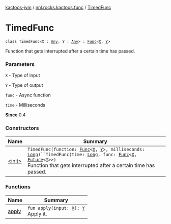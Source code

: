 [kactoos-jvm](../../index.md) / [nnl.rocks.kactoos.func](../index.md) / [TimedFunc](./index.md)

# TimedFunc

`class TimedFunc<X : `[`Any`](https://kotlinlang.org/api/latest/jvm/stdlib/kotlin/-any/index.html)`, Y : `[`Any`](https://kotlinlang.org/api/latest/jvm/stdlib/kotlin/-any/index.html)`> : `[`Func`](../../nnl.rocks.kactoos/-func/index.md)`<`[`X`](index.md#X)`, `[`Y`](index.md#Y)`>`

Function that gets interrupted after a certain time has passed.

### Parameters

`X` - Type of input

`Y` - Type of output

`func` - Async function

`time` - Milliseconds

**Since**
0.4

### Constructors

| Name | Summary |
|---|---|
| [&lt;init&gt;](-init-.md) | `TimedFunc(function: `[`Func`](../../nnl.rocks.kactoos/-func/index.md)`<`[`X`](index.md#X)`, `[`Y`](index.md#Y)`>, milliseconds: `[`Long`](https://kotlinlang.org/api/latest/jvm/stdlib/kotlin/-long/index.html)`)``TimedFunc(time: `[`Long`](https://kotlinlang.org/api/latest/jvm/stdlib/kotlin/-long/index.html)`, func: `[`Func`](../../nnl.rocks.kactoos/-func/index.md)`<`[`X`](index.md#X)`, `[`Future`](http://docs.oracle.com/javase/8/docs/api/java/util/concurrent/Future.html)`<`[`Y`](index.md#Y)`>>)`<br>Function that gets interrupted after a certain time has passed. |

### Functions

| Name | Summary |
|---|---|
| [apply](apply.md) | `fun apply(input: `[`X`](index.md#X)`): `[`Y`](index.md#Y)<br>Apply it. |
